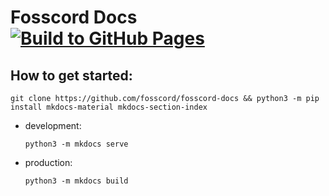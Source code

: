 # Fosscord Docs [![Build to GitHub Pages](https://github.com/fosscord/fosscord-docs/actions/workflows/build.yml/badge.svg)](https://github.com/fosscord/fosscord-docs/actions/workflows/build.yml)

## How to get started:
`git clone https://github.com/fosscord/fosscord-docs && python3 -m pip install mkdocs-material mkdocs-section-index`

- development:

  `python3 -m mkdocs serve`

- production:

  `python3 -m mkdocs build`
